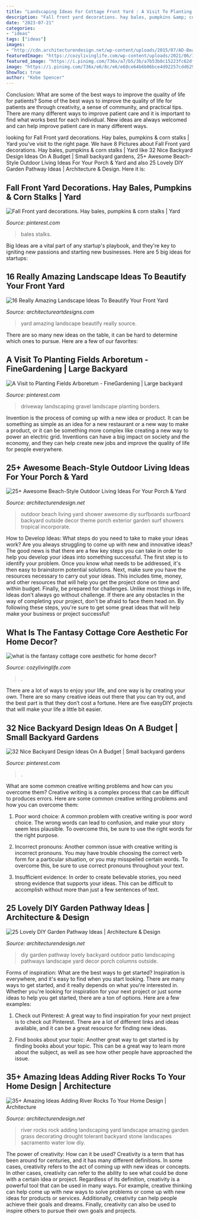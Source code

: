 ```yaml
---
title: "Landscaping Ideas For Cottage Front Yard : A Visit To Planting Fields Arboretum"
description: "Fall front yard decorations. hay bales, pumpkins &amp; corn stalks"
date: "2023-07-21"
categories:
- "ideas"
tags: ["ideas"]
images:
- "http://cdn.architecturendesign.net/wp-content/uploads/2015/07/AD-Beach-Style-Outdoor-Living-Ideas-17.jpg"
featuredImage: "https://cozylivinglife.com/wp-content/uploads/2021/06/17-1-768x1152.jpg"
featured_image: "https://i.pinimg.com/736x/a7/b5/3b/a7b53b0c15223fc62dfac12fd368affe--gravel-driveway-long-driveway-landscaping.jpg"
image: "https://i.pinimg.com/736x/e6/8c/e6/e68ce64b6b06bce4d92257cdd629fa03.jpg"
ShowToc: true
author: "Kobe Spencer"
---
```



Conclusion: What are some of the best ways to improve the quality of life for patients?
Some of the best ways to improve the quality of life for patients are through creativity, a sense of community, and practical tips. There are many different ways to improve patient care and it is important to find what works best for each individual. New ideas are always welcomed and can help improve patient care in many different ways.

	

		
looking for Fall Front yard decorations. Hay bales, pumpkins &amp; corn stalks | Yard you've visit to the right page. We have 8 Pictures about Fall Front yard decorations. Hay bales, pumpkins &amp; corn stalks | Yard like 32 Nice Backyard Design Ideas On A Budget | Small backyard gardens, 25+ Awesome Beach-Style Outdoor Living Ideas For Your Porch &amp; Yard and also 25 Lovely DIY Garden Pathway Ideas | Architecture &amp; Design. Here it is:
		
    
## Fall Front Yard Decorations. Hay Bales, Pumpkins &amp; Corn Stalks | Yard

<img loading=lazy src="https://i.pinimg.com/736x/e6/8c/e6/e68ce64b6b06bce4d92257cdd629fa03.jpg" onerror="this.onerror=null;this.src='https://tse1.mm.bing.net/th?id=OIP.Rt7c_S3rUAhlhJjrR1rOjAHaJ3&amp;pid=15.1';" alt="Fall Front yard decorations. Hay bales, pumpkins &amp; corn stalks | Yard">

_Source: pinterest.com_

>bales stalks. 

	

Big Ideas are a vital part of any startup's playbook, and they're key to igniting new passions and starting new businesses. Here are 5 big ideas for startups: 

    
## 16 Really Amazing Landscape Ideas To Beautify Your Front Yard

<img loading=lazy src="https://www.architectureartdesigns.com/wp-content/uploads/2017/03/10-6-630x473.jpg" onerror="this.onerror=null;this.src='https://tse2.mm.bing.net/th?id=OIP.R7ujoPpCAKaQj38wgGvO4AHaFj&amp;pid=15.1';" alt="16 Really Amazing Landscape Ideas To Beautify Your Front Yard">

_Source: architectureartdesigns.com_

>yard amazing landscape beautify really source. 

	

There are so many new ideas on the table, it can be hard to determine which ones to pursue. Here are a few of our favorites: 

    
## A Visit To Planting Fields Arboretum - FineGardening | Large Backyard

<img loading=lazy src="https://i.pinimg.com/736x/a7/b5/3b/a7b53b0c15223fc62dfac12fd368affe--gravel-driveway-long-driveway-landscaping.jpg" onerror="this.onerror=null;this.src='https://tse4.mm.bing.net/th?id=OIP.9gHjrDWjO7esWHLWgGuvwgHaNK&amp;pid=15.1';" alt="A Visit to Planting Fields Arboretum - FineGardening | Large backyard">

_Source: pinterest.com_

>driveway landscaping gravel landscape planting borders. 

	

Invention is the process of coming up with a new idea or product. It can be something as simple as an idea for a new restaurant or a new way to make a product, or it can be something more complex like creating a new way to power an electric grid. Inventions can have a big impact on society and the economy, and they can help create new jobs and improve the quality of life for people everywhere.

    
## 25+ Awesome Beach-Style Outdoor Living Ideas For Your Porch &amp; Yard

<img loading=lazy src="http://cdn.architecturendesign.net/wp-content/uploads/2015/07/AD-Beach-Style-Outdoor-Living-Ideas-17.jpg" onerror="this.onerror=null;this.src='https://tse2.mm.bing.net/th?id=OIP.f4KXxdrTKzKC686p1PpgbAHaJ4&amp;pid=15.1';" alt="25+ Awesome Beach-Style Outdoor Living Ideas For Your Porch &amp; Yard">

_Source: architecturendesign.net_

>outdoor beach living yard shower awesome diy surfboards surfboard backyard outside decor theme porch exterior garden surf showers tropical incorporate. 

	

How to Develop Ideas: What steps do you need to take to make your ideas work?
Are you always struggling to come up with new and innovative ideas? The good news is that there are a few key steps you can take in order to help you develop your ideas into something successful. The first step is to identify your problem. Once you know what needs to be addressed, it's then easy to brainstorm potential solutions. Next, make sure you have the resources necessary to carry out your ideas. This includes time, money, and other resources that will help you get the project done on time and within budget. Finally, be prepared for challenges. Unlike most things in life, Ideas don't always go without challenge. If there are any obstacles in the way of completing your project, don't be afraid to face them head on. By following these steps, you're sure to get some great ideas that will help make your business or project successful!

    
## What Is The Fantasy Cottage Core Aesthetic For Home Decor?

<img loading=lazy src="https://cozylivinglife.com/wp-content/uploads/2021/06/17-1-768x1152.jpg" onerror="this.onerror=null;this.src='https://tse3.mm.bing.net/th?id=OIP.-Vlfu0KGnYLNIgFXk808lwHaLH&amp;pid=15.1';" alt="what is the fantasy cottage core aesthetic for home decor?">

_Source: cozylivinglife.com_

>. 

	

There are a lot of ways to enjoy your life, and one way is by creating your own. There are so many creative ideas out there that you can try out, and the best part is that they don’t cost a fortune. Here are five easyDIY projects that will make your life a little bit easier.

    
## 32 Nice Backyard Design Ideas On A Budget | Small Backyard Gardens

<img loading=lazy src="https://i.pinimg.com/736x/a0/95/65/a09565c7979b3360477407d9c7326f9b.jpg" onerror="this.onerror=null;this.src='https://tse1.mm.bing.net/th?id=OIP.nV780_jKezry0LXE1bJb5wHaLI&amp;pid=15.1';" alt="32 Nice Backyard Design Ideas On A Budget | Small backyard gardens">

_Source: pinterest.com_

>. 

	

What are some common creative writing problems and how can you overcome them?
Creative writing is a complex process that can be difficult to produces errors. Here are some common creative writing problems and how you can overcome them:
1. Poor word choice: A common problem with creative writing is poor word choice. The wrong words can lead to confusion, and make your story seem less plausible. To overcome this, be sure to use the right words for the right purpose.

2. Incorrect pronouns: Another common issue with creative writing is incorrect pronouns. You may have trouble choosing the correct verb form for a particular situation, or you may misspelled certain words. To overcome this, be sure to use correct pronouns throughout your text.

3. Insufficient evidence: In order to create believable stories, you need strong evidence that supports your ideas. This can be difficult to accomplish without more than just a few sentences of text.

    
## 25 Lovely DIY Garden Pathway Ideas | Architecture &amp; Design

<img loading=lazy src="http://cdn.architecturendesign.net/wp-content/uploads/2014/08/25-Lovely-DIY-Garden-Pathway-Ideas-14.jpg" onerror="this.onerror=null;this.src='https://tse1.mm.bing.net/th?id=OIP.DMXH-q8om9ThqG-R5Ox0eAHaJ4&amp;pid=15.1';" alt="25 Lovely DIY Garden Pathway Ideas | Architecture &amp; Design">

_Source: architecturendesign.net_

>diy garden pathway lovely backyard outdoor patio landscaping pathways landscape yard decor porch columns outside. 

	

Forms of inspiration: What are the best ways to get started?
Inspiration is everywhere, and it's easy to find when you start looking. There are many ways to get started, and it really depends on what you're interested in. Whether you're looking for inspiration for your next project or just some ideas to help you get started, there are a ton of options. Here are a few examples:
1. Check out Pinterest: A great way to find inspiration for your next project is to check out Pinterest. There are a lot of different links and ideas available, and it can be a great resource for finding new ideas.

2. Find books about your topic: Another great way to get started is by finding books about your topic. This can be a great way to learn more about the subject, as well as see how other people have approached the issue.


    
## 35+ Amazing Ideas Adding River Rocks To Your Home Design | Architecture

<img loading=lazy src="http://cdn.architecturendesign.net/wp-content/uploads/2015/06/AD-Add-River-Rocks-To-Home-11.jpg" onerror="this.onerror=null;this.src='https://tse2.mm.bing.net/th?id=OIP.zNUFlzA7H2TjP0mNPsOXOAHaLG&amp;pid=15.1';" alt="35+ Amazing Ideas Adding River Rocks To Your Home Design | Architecture">

_Source: architecturendesign.net_

>river rocks rock adding landscaping yard landscape amazing garden grass decorating drought tolerant backyard stone landscapes sacramento water low diy. 

	

The power of creativity: How can it be used?
Creativity is a term that has been around for centuries, and it has many different definitions. In some cases, creativity refers to the act of coming up with new ideas or concepts. In other cases, creativity can refer to the ability to see what could be done with a certain idea or project. Regardless of its definition, creativity is a powerful tool that can be used in many ways. For example, creative thinking can help come up with new ways to solve problems or come up with new ideas for products or services. Additionally, creativity can help people achieve their goals and dreams. Finally, creativity can also be used to inspire others to pursue their own goals and projects.

